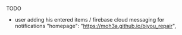 TODO

- user adding his entered items / firebase cloud messaging for notifications
  "homepage": "https://moh3a.github.io/biyou_repair",
